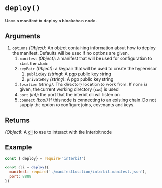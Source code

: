 # `deploy()`

Uses a manifest to deploy a blockchain node.

## Arguments

1.  `options` *(Object)*: An object containing information about how to
    deploy the manifest. Defaults will be used if no options are given.
    1.  `manifest` *(Object)*: a manifest that will be used for
        configuration to start the chain
    1.  `keyPair` *(Object)*: a keypair that will be used to create the
        hypervisor
        1.  `publicKey` *(string)*: A pgp public key string
        1.  `privateKey` *(string)*: A pgp public key string
    1.  `location` *(string)*:  The directory location to work from. If
        none is given, the current working directory (`cwd`) is used
    1.  `port` *(int)*: the port that the interbit cli will listen on
    1.  `connect` *(bool)* If this node is connecting to an existing
        chain. Do not supply the option to configure joins, covenants
        and keys.

## Returns

*(Object)*: A [cli](../interbit-core/cli/README.md) to use to interact
with the Interbit node


## Example

```js
const { deploy} = require('interbit')

const cli = deploy({
  manifest: require('./manifestLocation/interbit.manifest.json'),
  port: 8888
})
```
